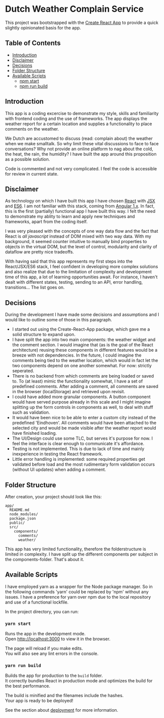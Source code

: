 # Dutch Weather Complain Service

This project was bootstrapped with the [Create React App](https://github.com/facebookincubator/create-react-app) to provide a quick slightly opinionated basis for the app.

## Table of Contents

- [Introduction](#introduction)
- [Disclaimer](#disclaimer)
- [Decisions](#decisions)
- [Folder Structure](#folder-structure)
- [Available Scripts](#available-scripts)
  - [npm start](#npm-start)
  - [npm run build](#npm-run-build)

## Introduction

This app is a coding excercise to demonstrate my style, skills and familiarity with frontend coding and the use of frameworks.
The app displays the weather report for a certain location and supplies a functionality to place comments on the weather.

We Dutch are accustomed to discuss (read: complain about)  the weather when we make smalltalk. 
So why limit these vital discussions to face to face conversations? Why not provide an online platform to nag about the cold, the heat, the rain, the humidity?
I have built the app around this proposition as a possible solution.

Code is commented and not very complicated. I feel the code is accessible for review in current state.

## Disclaimer

As technology on which I have built this app I have chosen [React](https://facebook.github.io/react/) with [JSX](https://facebook.github.io/react/docs/introducing-jsx.html) and [ES6](https://github.com/lukehoban/es6features).
I am not familiar with this stack, coming from [Angular 1.x](https://angularjs.org/). In fact, this is the first (partially) functional app I have built this way.
I felt the need to demonstrate my ablity to learn and apply new techniques and frameworks, apart from the coding itself.

I was very pleased with the concepts of one way data flow and the fact that React is *all javascript* instead of DOM mixed with two way data.
With my background, it seemed counter intuitive to manually bind properties to objects in the virtual DOM, but the level of control, modularity and clarity of dataflow are pretty nice tradeoffs.

With having said that this app represents my first steps into the React/JSX/ES6 stack, 
I feel confident in developing more complex solutions and also realize that due to the limitation of complexity and development time of this app, 
a lot of learning opportunities await. For instance, I haven't dealt with different states, testing, sending to an API, error handling, transitions... The list goes on.

## Decisions

During the development I have made some decisions and assumptions and I would like to outline some of those in this paragraph.
- I started out using the Create-React-App package, which gave me a solid structure to expand upon.
- I have split the app into two main components: the weather widget and the comment section. 
  I would imagine that (as is the goal of the React architecture) reusing these components in different features would be a breeze with not dependencies.
  In the future, I could imagine the comments being tied to the weather location, which would in fact let the two components depend on  one another somewhat. For now: strictly seperated.
- There is no backend from which comments are being loaded or saved to. 
  To (at least) mimic the functionality somewhat, I have a set of predefined comments. 
  After adding a comment, all comments are saved in the browser (localStorage) and retrieved upon revisit.
- I could have added more granular components. A button component would have served purpose already in this scale and I might imagine splitting up the form controls in components as well, to deal with stuff such as validation.
- It would have been nice to be able to enter a custom city instead of the predefined 'Eindhoven'. All comments would have been attached to the selected city and would be made visible after the weather report would have finished loading.
- The UI/Design could use some TLC, but serves it's purpose for now. I feel the interface is clear enough to communicate it's affordance.
- Testing is not implemented. This is due to lack of time and mainly inexperience in testing the React framework.
- Little error handling is implemented: some required properties get validated before load and the most rudimentary form validation occurs (without UI updates) when adding a comment.


## Folder Structure

After creation, your project should look like this:

```
app/
  README.md
  node_modules/
  package.json
  public/
  src/
    components/
      comments/
      weather/
```

This app has very limited functionality, therefore the folderstructure is limited in complexity. I have split up the different components per subject in the components-folder.
That's about it.

## Available Scripts

I have employed yarn as a wrapper for the Node package manager. So in the following commands 'yarn' could be replaced by 'npm' without any issues. 
I have a preference for yarn over npm due to the local repository and use of a functional lockfile.

In the project directory, you can run:

### `yarn start`

Runs the app in the development mode.<br>
Open [http://localhost:3000](http://localhost:3000) to view it in the browser.

The page will reload if you make edits.<br>
You will also see any lint errors in the console.

### `yarn run build`

Builds the app for production to the `build` folder.<br>
It correctly bundles React in production mode and optimizes the build for the best performance.

The build is minified and the filenames include the hashes.<br>
Your app is ready to be deployed!

See the section about [deployment](#deployment) for more information.



